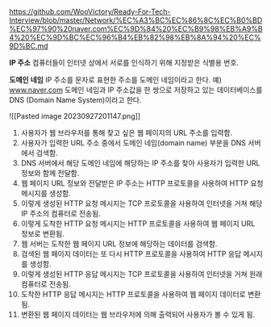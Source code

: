 https://github.com/WooVictory/Ready-For-Tech-Interview/blob/master/Network/%EC%A3%BC%EC%86%8C%EC%B0%BD%EC%97%90%20naver.com%EC%9D%84%20%EC%B9%98%EB%A9%B4%20%EC%9D%BC%EC%96%B4%EB%82%98%EB%8A%94%20%EC%9D%BC.md

**IP 주소**
컴퓨터들이 인터넷 상에서 서로를 인식하기 위해 지정받은 식별용 번호.

**도메인 네임**
IP 주소를 문자로 표현한 주소를 도메인 네임이라고 한다. 예) www.naver.com
도메인 네임과 IP 주소값을 한 쌍으로 저장하고 있는 데이터베이스를 DNS (Domain Name System)이라고 한다.

![[Pasted image 20230927201147.png]]
1.  사용자가 웹 브라우저를 통해 찾고 싶은 웹 페이지의 URL 주소를 입력함.
2. 사용자가 입력한 URL 주소 중에서 도메인 네임(domain name) 부분을 DNS 서버에서 검색함.
3. DNS 서버에서 해당 도메인 네임에 해당하는 IP 주소를 찾아 사용자가 입력한 URL 정보와 함께 전달함.
4. 웹 페이지 URL 정보와 전달받은 IP 주소는 HTTP 프로토콜을 사용하여 HTTP 요청 메시지를 생성함.
5. 이렇게 생성된 HTTP 요청 메시지는 TCP 프로토콜을 사용하여 인터넷을 거쳐 해당 IP 주소의 컴퓨터로 전송됨.
6. 이렇게 도착한 HTTP 요청 메시지는 HTTP 프로토콜을 사용하여 웹 페이지 URL 정보로 변환됨.
7. 웹 서버는 도착한 웹 페이지 URL 정보에 해당하는 데이터를 검색함.
8. 검색된 웹 페이지 데이터는 또 다시 HTTP 프로토콜을 사용하여 HTTP 응답 메시지를 생성함.
9. 이렇게 생성된 HTTP 응답 메시지는 TCP 프로토콜을 사용하여 인터넷을 거쳐 원래 컴퓨터로 전송됨.
10. 도착한 HTTP 응답 메시지는 HTTP 프로토콜을 사용하여 웹 페이지 데이터로 변환됨.
11. 변환된 웹 페이지 데이터는 웹 브라우저에 의해 출력되어 사용자가 볼 수 있게 됨.

